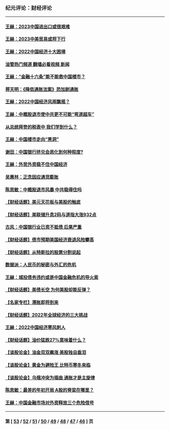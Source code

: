 ### 纪元评论：财经评论
---
#### [王赫：2023中国进出口或很艰难](../../pages/nsc1026/n13911515.md?02070330) 
#### [王赫：2023中美贸易或将下行](../../pages/nsc1026/n13899005.md?02070330) 
#### [王赫：2022中国经济十大困境](../../pages/nsc1026/n13883766.md?02070330) 
#### [油管热门频道 翻墙必看视频 新闻](ok?02070330)
#### [王赫：“金融十六条”能不能救中国楼市？](../../pages/nsc1026/n13868431.md?02070330) 
#### [蒋天明：《降低通胀法案》恐加剧通胀](../../pages/nsc1026/n13806996.md?02070330) 
#### [王赫：2022中国经济风雨飘摇？](../../pages/nsc1026/n13803207.md?02070330) 
#### [王赫：中概股退市使中共更不可能“弯道超车”](../../pages/nsc1026/n13802858.md?02070330) 
#### [从总统拜登的税表中 我们学到什么？](../../pages/nsc1026/n13773081.md?02070330) 
#### [王赫：中国楼市走向“黑洞”](../../pages/nsc1026/n13770647.md?02070330) 
#### [谢田：中国银行挤兑会恶化到何种程度?](../../pages/nsc1026/n13766965.md?02070330) 
#### [王赫：外贸外资稳不住中国经济](../../pages/nsc1026/n13753933.md?02070330) 
#### [吴惠林：正念因应通货膨胀](../../pages/nsc1026/n13750350.md?02070330) 
#### [陈思敏：中概股退市风暴 中共稳得住吗](../../pages/nsc1026/n13738978.md?02070330) 
#### [【财经话题】美元天花板与美股的触底](../../pages/nsc1026/n13736495.md?02070330) 
#### [【财经话题】美联储升息2码与道指大涨932点](../../pages/nsc1026/n13727377.md?02070330) 
#### [古风：中国银行业已资不抵债 后果严重](../../pages/nsc1026/n13726111.md?02070330) 
#### [【财经话题】债市预期美国经济衰退风险攀高](../../pages/nsc1026/n13698043.md?02070330) 
#### [【财经话题】从特斯拉的股票分割说起](../../pages/nsc1026/n13679733.md?02070330) 
#### [数据派：人民币的秘密与外汇的危机](../../pages/nsc1026/n13667092.md?02070330) 
#### [王赫：城投债务违约或是中国金融危机的导火索](../../pages/nsc1026/n13665322.md?02070330) 
#### [【财经话题】美债长空 为何美股却能反弹？](../../pages/nsc1026/n13665895.md?02070330) 
#### [【名家专栏】滞胀即将到来](../../pages/nsc1026/n13658171.md?02070330) 
#### [【财经话题】2022年全球经济的三大挑战](../../pages/nsc1026/n13654423.md?02070330) 
#### [王赫：2022中国经济寒风刺人](../../pages/nsc1026/n13651403.md?02070330) 
#### [【财经话题】油价猛跌27%意味着什么？](../../pages/nsc1026/n13648767.md?02070330) 
#### [【谈股论金】油金双双飙涨 美股独自垂泪](../../pages/nsc1026/n13631742.md?02070330) 
#### [【谈股论金】黄金为避险王 比特币寒冬来临](../../pages/nsc1026/n13600406.md?02070330) 
#### [【谈股论金】乌俄冲突为插曲 通胀才是主旋律](../../pages/nsc1026/n13576797.md?02070330) 
#### [陈思敏：最差的年初开局 A股的脊梁在哪里？](../../pages/nsc1026/n13558359.md?02070330) 
#### [王赫：中国金融市场对外资释放三个危险信号](../../pages/nsc1026/n13546389.md?02070330) 

---
#### 第 [ [53](./53.md?02070330) / [52](./52.md?02070330) / [51](./51.md?02070330) / [50](./50.md?02070330) / [49](./49.md?02070330) / [48](./48.md?02070330) / [47](./47.md?02070330) / [46](./46.md?02070330) ] 页
